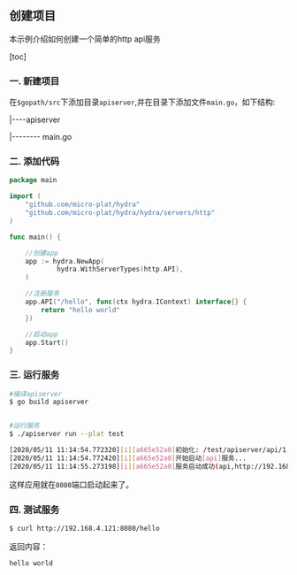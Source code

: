创建项目
-------
本示例介绍如何创建一个简单的http api服务


[toc]


### 一. 新建项目

在`$gopath/src`下添加目录`apiserver`,并在目录下添加文件`main.go`，如下结构:

|----apiserver

|-------- main.go

### 二. 添加代码

```go
package main

import (
    "github.com/micro-plat/hydra"
    "github.com/micro-plat/hydra/hydra/servers/http"
)

func main() {

    //创建app
	app := hydra.NewApp(
            hydra.WithServerTypes(http.API),
    )

    //注册服务
    app.API("/hello", func(ctx hydra.IContext) interface{} {
        return "hello world"
    })

    //启动app
    app.Start()
}
```

### 三. 运行服务

```sh
#编译apiserver
$ go build apiserver


#运行服务
$ ./apiserver run --plat test

[2020/05/11 11:14:54.772320][i][a665e52a0]初始化: /test/apiserver/api/1.0.0/conf
[2020/05/11 11:14:54.772420][i][a665e52a0]开始启动[api]服务...
[2020/05/11 11:14:55.273198][i][a665e52a0]服务启动成功(api,http://192.168.4.121:8080,1)
```

这样应用就在`8080`端口启动起来了。

### 四. 测试服务

```sh
$ curl http://192.168.4.121:8080/hello
```
返回内容：
```sh
hello world
```
